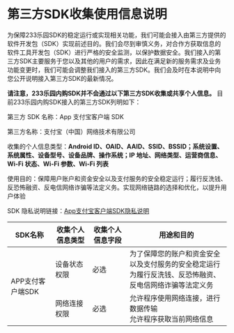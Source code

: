 # 第三方SDK收集使用信息说明


为保障233乐园SDK的稳定运行或实现相关功能，我们可能会接入由第三方提供的软件开发包（SDK）实现前述目的。我们会尽到审慎义务，对合作方获取信息的软件工具开发包（SDK）进行严格的安全监测，以保护数据安全。我们接入的第三方SDK主要服务于您以及其他的用户的需求，因此在满足新的服务需求及业务功能变更时，我们可能会调整我们接入的第三方SDK。我们会及时在本说明中向您公开说明接入第三方SDK的最新情况。

**请注意，233乐园内购SDK并不会通过以下第三方SDK收集或共享个人信息。** 目前233乐园内购SDK接入的第三方SDK列明如下：

第三方 SDK 名称：App 支付宝客户端 SDK 

第三方名称：支付宝（中国）网络技术有限公司 

收集的个人信息类型：**Android ID、OAID、AAID、SSID、BSSID；系统设置、系统属性、设备型号、设备品牌、操作系统；IP 地址、网络类型、运营商信息、Wi-Fi 状态、Wi-Fi 参数、Wi-Fi 列表**

使用目的：保障用户账户和资金安全以及支付服务的安全稳定运行；履行反洗钱、反恐怖融资、反电信网络诈骗等法定义务。实现网络链路的选择和优化，以提升用户体验

SDK 隐私说明链接：[App支付宝客户端SDK隐私说明](https://opendocs.alipay.com/common/02kiq3)


<table>
<thead>
<tr>
<th>SDK名称</th>
<th>收集个人信息类型</th>
<th>收集个人信息字段</th>
<th>用途和目的</th>
</tr>
</thead>
<tbody>
<tr>
<td rowspan="2">APP支付客户端SDK</td>
<td>设备状态权限</td>
<td>必选</td>
<td>为了保障您的账户和资金安全以及支付服务的安全稳定运行<br>为履行反洗钱、反恐怖融资、反电信网络诈骗等法定义务</td>
</tr>
<tr>
<td>网络连接权限</td>
<td>必选</td>
<td>允许程序使用网络连接，进行数据传输<br>允许程序获取当前网络信息</td>
</tr>
</tbody>
</table>